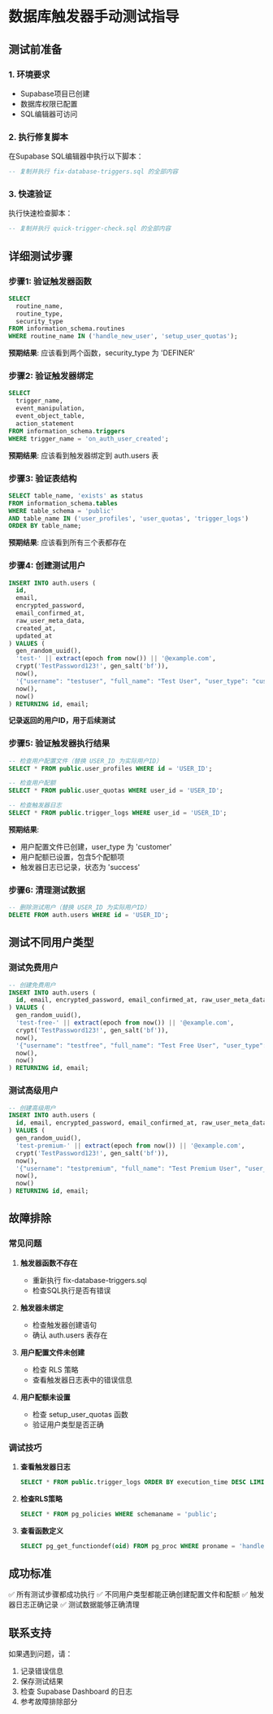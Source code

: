 # 数据库触发器手动测试指导

## 测试前准备

### 1. 环境要求
- Supabase项目已创建
- 数据库权限已配置
- SQL编辑器可访问

### 2. 执行修复脚本

在Supabase SQL编辑器中执行以下脚本：

```sql
-- 复制并执行 fix-database-triggers.sql 的全部内容
```

### 3. 快速验证

执行快速检查脚本：

```sql
-- 复制并执行 quick-trigger-check.sql 的全部内容
```

## 详细测试步骤

### 步骤1: 验证触发器函数
```sql
SELECT 
  routine_name,
  routine_type,
  security_type
FROM information_schema.routines 
WHERE routine_name IN ('handle_new_user', 'setup_user_quotas');
```

**预期结果**: 应该看到两个函数，security_type 为 'DEFINER'

### 步骤2: 验证触发器绑定
```sql
SELECT 
  trigger_name,
  event_manipulation,
  event_object_table,
  action_statement
FROM information_schema.triggers 
WHERE trigger_name = 'on_auth_user_created';
```

**预期结果**: 应该看到触发器绑定到 auth.users 表

### 步骤3: 验证表结构
```sql
SELECT table_name, 'exists' as status
FROM information_schema.tables 
WHERE table_schema = 'public' 
AND table_name IN ('user_profiles', 'user_quotas', 'trigger_logs')
ORDER BY table_name;
```

**预期结果**: 应该看到所有三个表都存在

### 步骤4: 创建测试用户
```sql
INSERT INTO auth.users (
  id,
  email,
  encrypted_password,
  email_confirmed_at,
  raw_user_meta_data,
  created_at,
  updated_at
) VALUES (
  gen_random_uuid(),
  'test-' || extract(epoch from now()) || '@example.com',
  crypt('TestPassword123!', gen_salt('bf')),
  now(),
  '{"username": "testuser", "full_name": "Test User", "user_type": "customer"}'::jsonb,
  now(),
  now()
) RETURNING id, email;
```

**记录返回的用户ID，用于后续测试**

### 步骤5: 验证触发器执行结果
```sql
-- 检查用户配置文件（替换 USER_ID 为实际用户ID）
SELECT * FROM public.user_profiles WHERE id = 'USER_ID';

-- 检查用户配额
SELECT * FROM public.user_quotas WHERE user_id = 'USER_ID';

-- 检查触发器日志
SELECT * FROM public.trigger_logs WHERE user_id = 'USER_ID';
```

**预期结果**:
- 用户配置文件已创建，user_type 为 'customer'
- 用户配额已设置，包含5个配额项
- 触发器日志已记录，状态为 'success'

### 步骤6: 清理测试数据
```sql
-- 删除测试用户（替换 USER_ID 为实际用户ID）
DELETE FROM auth.users WHERE id = 'USER_ID';
```

## 测试不同用户类型

### 测试免费用户
```sql
-- 创建免费用户
INSERT INTO auth.users (
  id, email, encrypted_password, email_confirmed_at, raw_user_meta_data, created_at, updated_at
) VALUES (
  gen_random_uuid(),
  'test-free-' || extract(epoch from now()) || '@example.com',
  crypt('TestPassword123!', gen_salt('bf')),
  now(),
  '{"username": "testfree", "full_name": "Test Free User", "user_type": "free"}'::jsonb,
  now(),
  now()
) RETURNING id, email;
```

### 测试高级用户
```sql
-- 创建高级用户
INSERT INTO auth.users (
  id, email, encrypted_password, email_confirmed_at, raw_user_meta_data, created_at, updated_at
) VALUES (
  gen_random_uuid(),
  'test-premium-' || extract(epoch from now()) || '@example.com',
  crypt('TestPassword123!', gen_salt('bf')),
  now(),
  '{"username": "testpremium", "full_name": "Test Premium User", "user_type": "premium"}'::jsonb,
  now(),
  now()
) RETURNING id, email;
```

## 故障排除

### 常见问题

1. **触发器函数不存在**
   - 重新执行 fix-database-triggers.sql
   - 检查SQL执行是否有错误

2. **触发器未绑定**
   - 检查触发器创建语句
   - 确认 auth.users 表存在

3. **用户配置文件未创建**
   - 检查 RLS 策略
   - 查看触发器日志表中的错误信息

4. **用户配额未设置**
   - 检查 setup_user_quotas 函数
   - 验证用户类型是否正确

### 调试技巧

1. **查看触发器日志**
   ```sql
   SELECT * FROM public.trigger_logs ORDER BY execution_time DESC LIMIT 10;
   ```

2. **检查RLS策略**
   ```sql
   SELECT * FROM pg_policies WHERE schemaname = 'public';
   ```

3. **查看函数定义**
   ```sql
   SELECT pg_get_functiondef(oid) FROM pg_proc WHERE proname = 'handle_new_user';
   ```

## 成功标准

✅ 所有测试步骤都成功执行
✅ 不同用户类型都能正确创建配置文件和配额
✅ 触发器日志正确记录
✅ 测试数据能够正确清理

## 联系支持

如果遇到问题，请：
1. 记录错误信息
2. 保存测试结果
3. 检查 Supabase Dashboard 的日志
4. 参考故障排除部分
